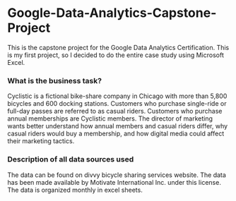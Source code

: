 # Google-Data-Analytics-Capstone-Project

This is the capstone project for the Google Data Analytics Certification. This is my  first project, so I decided to do the entire case study using Microsoft Excel.

### What is the business task?
Cyclistic is a fictional bike-share company in Chicago with more than 5,800 bicycles and 600 docking stations. Customers who purchase single-ride or full-day passes are referred to as casual riders. Customers who purchase annual memberships are Cyclistic members. The director of marketing wants better understand how annual members and casual riders differ, why casual riders would buy a membership, and how digital media could affect their marketing tactics.

### Description of all data sources used
The data can be found on divvy bicycle sharing services website. The data has been made available by Motivate International Inc. under this license. The data is organized monthly in excel sheets.

